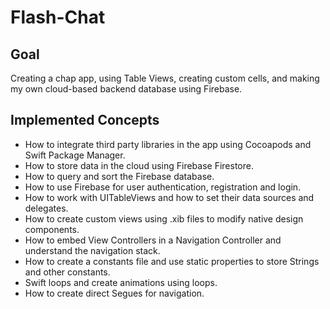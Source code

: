 # Flash-Chat

## Goal

Creating a chap app, using Table Views, creating custom cells, and making my own cloud-based backend database using Firebase.

## Implemented Concepts

* How to integrate third party libraries in the app using Cocoapods and Swift Package Manager.
* How to store data in the cloud using Firebase Firestore.
* How to query and sort the Firebase database.
* How to use Firebase for user authentication, registration and login.
* How to work with UITableViews and how to set their data sources and delegates.
* How to create custom views using .xib files to modify native design components.
* How to embed View Controllers in a Navigation Controller and understand the navigation stack.
* How to create a constants file and use static properties to store Strings and other constants.
* Swift loops and create animations using loops.
* How to create direct Segues for navigation.
